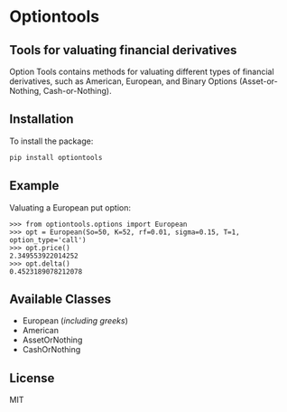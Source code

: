 # Optiontools
## Tools for valuating financial derivatives

Option Tools contains methods for valuating different types of financial derivatives, such as American, European, and Binary Options (Asset-or-Nothing, Cash-or-Nothing).


## Installation

To install the package:
```sh
pip install optiontools
```

## Example
Valuating a European put option:

```
>>> from optiontools.options import European
>>> opt = European(So=50, K=52, rf=0.01, sigma=0.15, T=1, option_type='call')
>>> opt.price()
2.349553922014252
>>> opt.delta()
0.4523189078212078
```

## Available Classes

 - European (*including greeks*)
 - American
 - AssetOrNothing
 - CashOrNothing


## License

MIT